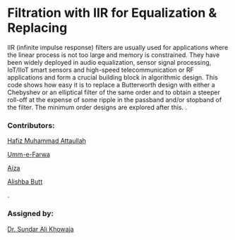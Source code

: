 # Filtration with IIR for Equalization & Replacing

IIR (infinite impulse response) filters are usually used for applications where the linear process is not too large and memory is constrained. They have been widely deployed in audio equalization, sensor signal processing, IoT/IIoT smart sensors and high-speed telecommunication or RF applications and form a crucial building block in algorithmic design. This code shows how easy it is to replace a Butterworth design with either a Chebyshev or an elliptical filter of the same order and to obtain a steeper roll-off at the expense of some ripple in the passband and/or stopband of the filter. The minimum order designs are explored after this.
.

### Contributors:

[Hafiz Muhammad Attaullah](https://github.com/attaullahshafiq10)

[Umm-e-Farwa](https://github.com/umm-e-farwa99)

[Aiza](https://github.com/aizaabbasi911)

[Alishba Butt](https://github.com/alishbabutt10)

.


### Assigned by:
[Dr. Sundar Ali Khowaja](https://github.com/sander-ali)
